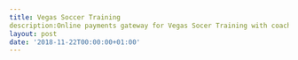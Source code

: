 ```yaml
---
title: Vegas Soccer Training
description:Online payments gateway for Vegas Socer Training with coach Dani
layout: post
date: '2018-11-22T00:00:00+01:00'
---
```

<script src="https://commencepayments.com/js/commence.js">

      data-key= "pk_test_OZwJfcF4YXzwNdYj8isCwTmx"
      data-image="https://stripe.com/img/documentation/checkout/marketplace.png"
      data-name="Vegas Soccer Training"
      data-description="One month training ($100.00)"
      data-amount="10000">
</script>
